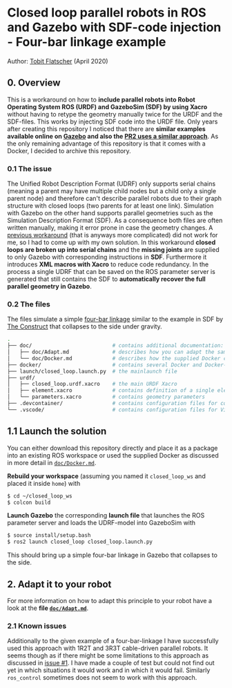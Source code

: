 # Closed loop parallel robots in ROS and Gazebo with SDF-code injection - Four-bar linkage example

Author: [Tobit Flatscher](https://github.com/2b-t) (April 2020)



## 0. Overview

This is a workaround on how to **include parallel robots into Robot Operating System ROS (URDF) and GazeboSim (SDF) by using Xacro** without having to retype the geometry manually twice for the URDF and the SDF-files. This works by injecting SDF code into the URDF file. Only years after creating this repository I noticed that there are **similar examples available online on [Gazebo](https://classic.gazebosim.org/tutorials?tut=kinematic_loop&cat=) and also the [PR2 uses a similar approach](https://github.com/PR2/pr2_common/blob/melodic-devel/pr2_description/urdf/gripper_v0/gripper.gazebo.xacro)**. As the only remaining advantage of this repository is that it comes with a Docker, I decided to archive this repository.

### 0.1 The issue
The Unified Robot Description Format (UDRF) only supports serial chains (meaning a parent may have multiple child nodes but a child only a single parent node) and therefore can't describe parallel robots due to their graph structure with closed loops (two parents for at least one link). Simulation with Gazebo on the other hand supports parallel geometries such as the Simulation Description Format (SDF). As a consequence both files are often written manually, making it error prone in case the geometry changes.
A [previous workaround](https://github.com/wojiaojiao/pegasus_gazebo_plugins) (that is anyways more complicated) did not work for me, so I had to come up with my own solution. 
In this workaround **closed loops are broken up into serial chains** and the **missing joints** are supplied to only Gazebo with corresponding instructions in **SDF**. Furthermore it introduces **XML macros with Xacro** to reduce code redundancy. In the process a single UDRF that can be saved on the ROS parameter server is generated that still contains the SDF to **automatically recover the full parallel geometry in Gazebo**.

### 0.2 The files

The files simulate a simple [four-bar linkage](https://en.wikipedia.org/wiki/Four-bar_linkage) similar to the example in SDF by [The Construct](https://youtu.be/hglRGiNHRno) that collapses to the side under gravity.

```bash
.
├── doc/                          # contains additional documentation:
│   ├── doc/Adapt.md              # describes how you can adapt the same principle to your parallel robot
│   └── doc/Docker.md             # describes how the supplied Docker can be used
├── docker/                       # contains several Docker and Docker-Compose configurations
├── launch/closed_loop.launch.py  # the mainlaunch file
├── urdf/
│   ├── closed_loop.urdf.xacro    # the main URDF Xacro
│   ├── element.xacro             # contains definition of a single element
│   └── parameters.xacro          # contains geometry parameters
├── .devcontainer/                # contains configuration files for containers in Visual Studio Code
└── .vscode/                      # contains configuration files for Visual Studio Code
```

## 1.1 Launch the solution

You can either download this repository directly and place it as a package into an existing ROS workspace or used the supplied Docker as discussed in more detail in [`doc/Docker.md`](./doc/Docker.md).

**Rebuild your workspace** (assuming you named it `closed_loop_ws` and placed it inside `home`) with

```bash
$ cd ~/closed_loop_ws
$ colcon build
```
**Launch Gazebo** the corresponding **launch file** that launches the ROS parameter server and loads the UDRF-model into GazeboSim with
```bash
$ source install/setup.bash
$ ros2 launch closed_loop closed_loop.launch.py
```
This should bring up a simple four-bar linkage in Gazebo that collapses to the side.

## 2. Adapt it to your robot

For more information on how to adapt this principle to your robot have a look at the **file [`doc/Adapt.md`](./doc/Adapt.md)**.

### 2.1 Known issues

Additionally to the given example of a four-bar-linkage I have successfully used this approach with 1R2T and 3R3T cable-driven parallel robots. It seems though as if there might be some limitations to this approach as discussed in [issue #1](https://github.com/2b-t/closed_loop/issues/1). I have made a couple of test but could not find out yet in which situations it would work and in which it would fail. Similarly `ros_control` sometimes does not seem to work with this approach.
